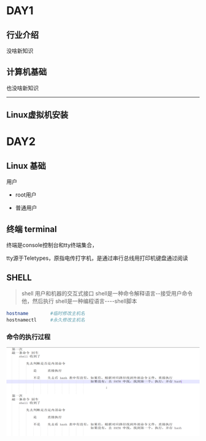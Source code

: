 # DAY1

## 行业介绍

没啥新知识

## 计算机基础

也没啥新知识

---

## Linux虚拟机安装



# DAY2
## Linux 基础
用户
* root用户

* 普通用户

## 终端 terminal

终端是console控制台和tty终端集合，

tty源于Teletypes，原指电传打字机，是通过串行总线用打印机键盘通过阅读

## SHELL

>shell 用户和机器的交互式接口
>shell是一种命令解释语言--接受用户命令他，然后执行
>shell是一种编程语言----shell脚本



```bash
hostname        #临时修改主机名
hostnamectl     #永久修改主机名
```


### 命令的执行过程
![alt text](./image/image-1.png)


